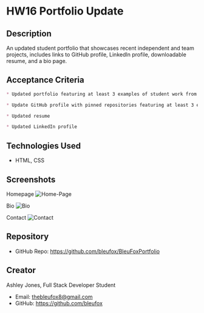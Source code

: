 # HW16 Portfolio Update

## Description
An updated student portfolio that showcases recent independent and team projects, includes links to GitHub profile, LinkedIn profile, downloadable resume, and a bio page.

## Acceptance Criteria
```md
* Updated portfolio featuring at least 3 examples of student work from either deployed projects of homeworks

* Update GitHub profile with pinned repositories featuring at least 3 examples of student work from either deployed projects of homeworks

* Updated resume

* Updated LinkedIn profile
```

## Technologies Used
* HTML, CSS

## Screenshots
Homepage 
![Home-Page](/images/)

Bio
![Bio](/images/)

Contact
![Contact](/images/)

## Repository
* GitHub Repo: https://github.com/bleufox/BleuFoxPortfolio

## Creator
Ashley Jones, Full Stack Developer Student
* Email: thebleufox8@gmail.com
* GitHub: https://github.com/bleufox